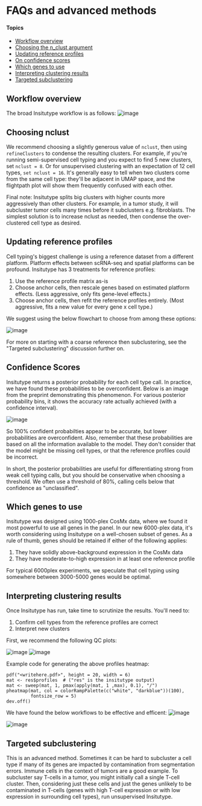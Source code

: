# FAQs and advanced methods

#### Topics

- [Workflow overview](#workflow-overview)
- [Choosing the n_clust argument](#choosing-nclust)
- [Updating reference profiles](#updating-reference-profiles)
- [On confidence scores](#confidence-scores)
- [Which genes to use](#which-genes-to-use)
- [Interpreting clustering results](#interpreting-clustering-results)
- [Targeted subclustering](#targeted-subclustering)

## Workflow overview
The broad Insitutype workflow is as follows:
![image](https://github.com/Nanostring-Biostats/InSituType/assets/4357938/45d89004-dc46-40a1-bde8-33d204e0f0b8)


## Choosing nclust
We recommend choosing a slightly generous value of `nclust`, then using `refineClusters` to condense the resulting clusters. For example, if you're running semi-supervised cell typing and you expect to find 5 new clusters, set `nclust = 8`. Or for unsupervised clustering with an expectation of 12 cell types, `set nclust = 16`. 
It's generally easy to tell when two clusters come from the same cell type: they'll be adjacent in UMAP space, and the flightpath plot will show them frequently confused with each other. 

Final note: Insitutype splits big clusters with higher counts more aggressively than other clusters. For example, in a tumor study, it will subcluster tumor cells many times before it subclusters e.g. fibroblasts. The simplest solution is to increase nclust as needed, then condense the over-clustered cell type as desired. 


## Updating reference profiles

Cell typing's biggest challenge is using a reference dataset from a different platform. Platform effects between scRNA-seq and spatial platforms can be profound. 
Insitutype has 3 treatments for reference profiles:
1. Use the reference profile matrix as-is
2. Choose anchor cells, then rescale genes based on estimated platform effects. (Less aggressive, only fits gene-level effects.)
3. Choose anchor cells, then refit the reference profiles entirely. (Most aggressive, fits a new value for every gene x cell type.)

We suggest using the below flowchart to choose from among these options:

![image](https://github.com/Nanostring-Biostats/InSituType/assets/4357938/3a35e3fc-790d-49d8-87f2-b542f9d127ed)

For more on starting with a coarse reference then subclustering, see the "Targeted subclustering" discussion further on. 

## Confidence Scores
Insitutype returns a posterior probability for each cell type call. In practice, we have found these probabilities to be overconfident. 
Below is an image from the preprint demonstrating this phenomenon. For various posterior probability bins, it shows the accuracy rate actually achieved (with a confidence interval). 

![image](https://github.com/Nanostring-Biostats/InSituType/assets/4357938/f02df11d-405b-411d-8049-4ab3d021d0a4)

So 100% confident probabilties appear to be accurate, but lower probabilities are overconfident. 
Also, remember that these probabilities are based on all the information available to the model. They don't consider that the model might be missing cell types, or that the reference profiles could be incorrect. 

In short, the posterior probabilities are useful for differentiating strong from weak cell typing calls, but you should be conservative when choosing a threshold. We often use a threshold of 80%, calling cells below that confidence as "unclassified". 

## Which genes to use

Insitutype was designed using 1000-plex CosMx data, where we found it most powerful to use all genes in the panel. 
In our new 6000-plex data, it's worth considering using Insitutype on a well-chosen subset of genes. As a rule of thumb, genes should be retained if either of the following applies: 
1. They have solidly above-background expression in the CosMx data
2. They have moderate-to-high expression in at least one reference profile

For typical 6000plex experiments, we speculate that cell typing using somewhere between 3000-5000 genes would be optimal. 


## Interpreting clustering results

Once Insitutype has run, take time to scrutinize the results. You'll need to:
1. Confirm cell types from the reference profiles are correct
2. Interpret new clusters

First, we recommend the following QC plots:

![image](https://github.com/Nanostring-Biostats/InSituType/assets/4357938/aa2c47ba-8c4e-412d-b790-5205ae9739fc)
![image](https://github.com/Nanostring-Biostats/InSituType/assets/4357938/f1f1694c-c0df-41fe-a823-ca34a16d553b)

Example code for generating the above profiles heatmap:
```
pdf("<writehere.pdf>", height = 20, width = 6)
mat <- res$profiles  # ("res" is the insitutype output)
mat <- sweep(mat, 1, pmax(apply(mat, 1 ,max), 0.1), "/")
pheatmap(mat, col = colorRampPalette(c("white", "darkblue"))(100),
         fontsize_row = 5)
dev.off()
```

We have found the below workflows to be effective and efficent:
![image](https://github.com/Nanostring-Biostats/InSituType/assets/4357938/3adda877-53e7-48ca-8781-927e77739943)

![image](https://github.com/Nanostring-Biostats/InSituType/assets/4357938/24a28e1b-e1bf-4be1-bf38-0c4ebeb574d4)



## Targeted subclustering

This is an advanced method. Sometimes it can be hard to subcluster a cell type if many of its genes are impacted by contamination from segmentation errors. Immune cells in the context of tumors are a good example.
To subcluster say T-cells in a tumor, you might initially call a single T-cell cluster. Then, considering just these cells and just the genes unlikely to be contaminated in T-cells (genes with high T-cell expression or with low expression in surrounding cell types), run unsupervised Insitutype. 




